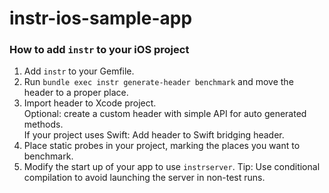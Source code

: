 # instr-ios-sample-app

### How to add `instr` to your iOS project

1. Add `instr` to your Gemfile.
2. Run `bundle exec instr generate-header benchmark` and move the header to a proper place.
3. Import header to Xcode project.  
   Optional: create a custom header with simple API for auto generated methods.  
   If your project uses Swift: Add header to Swift bridging header.  
4. Place static probes in your project, marking the places you want to benchmark.
5. Modify the start up of your app to use `instrserver`.
   Tip: Use conditional compilation to avoid launching the server in non-test runs.

